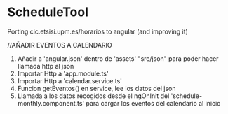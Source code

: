 # ScheduleTool
Porting cic.etsisi.upm.es/horarios to angular (and improving it)


//AÑADIR EVENTOS A CALENDARIO

1. Añadir a 'angular.json' dentro de 'assets' "src/json" para poder hacer llamada http al json
2. Importar Http a 'app.module.ts'
3. Importar Http a 'calendar.service.ts'
4. Funcion getEventos() en service, lee los datos del json 
5. Llamada a los datos recogidos desde el ngOnInit del 'schedule-monthly.component.ts' para cargar los eventos del calendario al inicio 
